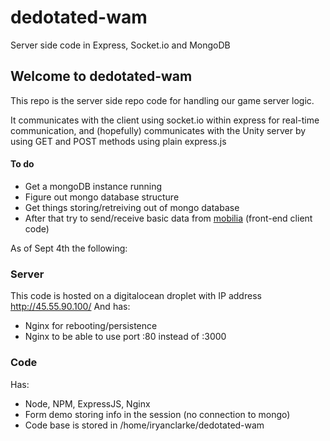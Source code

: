 # dedotated-wam

Server side code in Express, Socket.io and MongoDB

## Welcome to dedotated-wam
This repo is the server side repo code for handling our game server logic. 

It communicates with the client using socket.io within express for real-time communication, and (hopefully) communicates with the Unity server by using GET and POST methods using plain express.js

#### To do
- Get a mongoDB instance running
- Figure out mongo database structure
- Get things storing/retreiving out of mongo database
- After that try to send/receive basic data from [mobilia](https://github.com/polygon-studios/mobilia)  (front-end client code)

As of Sept 4th the following:
### Server
This code is hosted on a digitalocean droplet with IP address http://45.55.90.100/
And has:
- Nginx for rebooting/persistence
- Nginx to be able to use port :80 instead of :3000


### Code
Has:
- Node, NPM, ExpressJS, Nginx
- Form demo storing info in the session (no connection to mongo)
- Code base is stored in /home/iryanclarke/dedotated-wam



